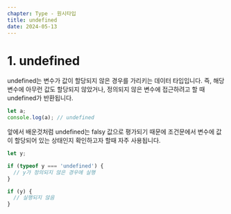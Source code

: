 ```yaml
---
chapter: Type - 원시타입
title: undefined
date: 2024-05-13
---
```


# 1. undefined

undefined는 변수가 값이 할당되지 않은 경우를 가리키는 데이터 타입입니다. 즉, 해당 변수에 아무런 값도 할당되지 않았거나, 정의되지 않은 변수에 접근하려고 할 때 undefined가 반환됩니다.

```jsx
let a;
console.log(a); // undefined
```

앞에서 배운것처럼 undefined는 falsy 값으로 평가되기 때문에 조건문에서 변수에 값이 할당되어 있는 상태인지 확인하고자 할때 자주 사용됩니다.

```jsx
let y;

if (typeof y === 'undefined') {
  // y가 정의되지 않은 경우에 실행
}

if (y) {
  // 실행되지 않음
}
```
